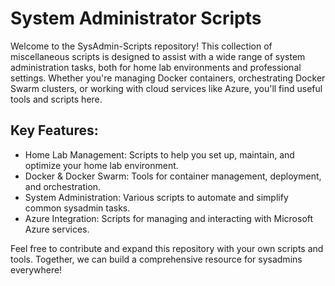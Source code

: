 # System Administrator Scripts

Welcome to the SysAdmin-Scripts repository! This collection of miscellaneous scripts is designed to assist with a wide range of system administration tasks, both for home lab environments and professional settings. Whether you're managing Docker containers, orchestrating Docker Swarm clusters, or working with cloud services like Azure, you'll find useful tools and scripts here.

## Key Features:

* Home Lab Management: Scripts to help you set up, maintain, and optimize your home lab environment.
* Docker & Docker Swarm: Tools for container management, deployment, and orchestration.
* System Administration: Various scripts to automate and simplify common sysadmin tasks.
* Azure Integration: Scripts for managing and interacting with Microsoft Azure services.

Feel free to contribute and expand this repository with your own scripts and tools. Together, we can build a comprehensive resource for sysadmins everywhere!
